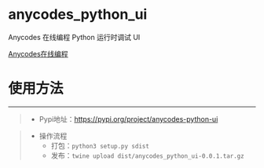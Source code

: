 # anycodes_python_ui

Anycodes 在线编程 Python 运行时调试 UI

[Anycodes在线编程](https://www.anycodes.cn)

# 使用方法



-------------

> - Pypi地址：https://pypi.org/project/anycodes-python-ui

> - 操作流程
>   - 打包：`python3 setup.py sdist`
>   - 发布：`twine upload dist/anycodes_python_ui-0.0.1.tar.gz`